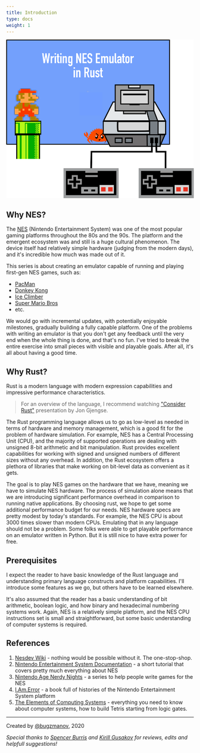 ```yaml
---
title: Introduction
type: docs
weight: 1
---
```


![intro](./intro.png)

## Why NES?

The [NES](https://en.wikipedia.org/wiki/Nintendo\_Entertainment\_System) (Nintendo Entertainment System) was one of the most popular gaming platforms throughout the 80s and the 90s. The platform and the emergent ecosystem was and still is a huge cultural phenomenon. The device itself had relatively simple hardware (judging from the modern days), and it's incredible how much was made out of it.

This series is about creating an emulator capable of running and playing first-gen NES games, such as:

* [PacMan](https://en.wikipedia.org/wiki/Pac-Man)
* [Donkey Kong](https://en.wikipedia.org/wiki/Donkey\_Kong)
* [Ice Climber](https://en.wikipedia.org/wiki/Ice\_Climber)
* [Super Mario Bros](https://en.wikipedia.org/wiki/Super\_Mario\_Bros)
* etc.

We would go with incremental updates, with potentially enjoyable milestones, gradually building a fully capable platform. One of the problems with writing an emulator is that you don't get any feedback until the very end when the whole thing is done, and that's no fun. I've tried to break the entire exercise into small pieces with visible and playable goals. After all, it's all about having a good time.

## Why Rust?

Rust is a modern language with modern expression capabilities and impressive performance characteristics.

> For an overview of the language, I recommend watching ["Consider Rust"](https://www.youtube.com/watch?v=DnT-LUQgc7s) presentation by Jon Gjengse.

The Rust programming language allows us to go as low-level as needed in terms of hardware and memory management, which is a good fit for the problem of hardware simulation. For example, NES has a Central Processing Unit (CPU), and the majority of supported operations are dealing with unsigned 8-bit arithmetic and bit manipulation. Rust provides excellent capabilities for working with signed and unsigned numbers of different sizes without any overhead. In addition, the Rust ecosystem offers a plethora of libraries that make working on bit-level data as convenient as it gets.

The goal is to play NES games on the hardware that we have, meaning we have to simulate NES hardware. The process of simulation alone means that we are introducing significant performance overhead in comparison to running native applications. By choosing rust, we hope to get some additional performance budget for our needs. NES hardware specs are pretty modest by today's standards. For example, the NES CPU is about 3000 times slower than modern CPUs. Emulating that in any language should not be a problem. Some folks were able to get playable performance on an emulator written in Python. But it is still nice to have extra power for free.

## Prerequisites

I expect the reader to have basic knowledge of the Rust language and understanding primary language constructs and platform capabilities. I'll introduce some features as we go, but others have to be learned elsewhere.

It's also assumed that the reader has a basic understanding of bit arithmetic, boolean logic, and how binary and hexadecimal numbering systems work. Again, NES is a relatively simple platform, and the NES CPU instructions set is small and straightforward, but some basic understanding of computer systems is required.

## References

1. [Nesdev Wiki](http://wiki.nesdev.com/w/index.php/Nesdev\_Wiki) - nothing would be possible without it. The one-stop-shop.
2. [Nintendo Entertainment System Documentation](http://nesdev.com/NESDoc.pdf) - a short tutorial that covers pretty much everything about NES
3. [Nintendo Age Nerdy Nights](https://nerdy-nights.nes.science/) - a series to help people write games for the NES
4. [I.Am.Error](https://www.goodreads.com/book/show/23461364-i-am-error) - a book full of histories of the Nintendo Entertainment System platform
5. [The Elements of Computing Systems](https://www.goodreads.com/book/show/910789.The\_Elements\_of\_Computing\_Systems) - everything you need to know about computer systems, how to build Tetris starting from logic gates.

***

Created by [@bugzmanov](http://twitter.com/bugzmanov), 2020

_Special thanks to_ [_Spencer Burris_](https://github.com/sburris0) _and_ [_Kirill Gusakov_](https://github.com/kgusakov/) _for reviews, edits and helpfull suggestions!_
